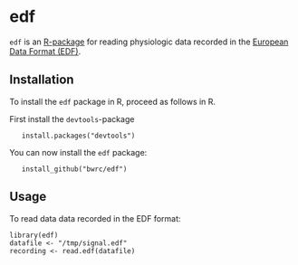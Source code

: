 edf
=======

`edf` is an [R-package](https://www.r-project.org/) for reading physiologic data recorded in the [European Data Format (EDF)](http://www.edfplus.info/).

Installation
------------
To install the `edf` package in R, proceed as follows in R.

First install the `devtools`-package
```
   install.packages("devtools")
```

You can now install the `edf` package:
```
   install_github("bwrc/edf")
```

Usage
-----
To read data data recorded in the EDF format:

```
library(edf)
datafile <- "/tmp/signal.edf"
recording <- read.edf(datafile)
```
